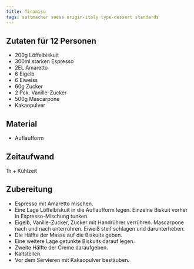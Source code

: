```yaml
--- 
title: Tiramisu
tags: sattmacher suess origin-italy type-dessert standards
---
```

## Zutaten für 12 Personen
* 200g Löffelbiskuit
* 300ml starken Espresso
* 2EL Amaretto
* 6 Eigelb
* 6 Eiweiss
* 60g Zucker
* 2 Pck. Vanille-Zucker
* 500g Mascarpone
* Kakaopulver

## Material
* Auflaufform  

## Zeitaufwand
1h + Kühlzeit  
  
## Zubereitung
* Espresso mit Amaretto mischen.
* Eine Lage Löffelbiskuit in die Auflaufform legen. Einzelne Biskuit
  vorher in Espresso-Mischung tunken.
* Eigelb, Vanille-Zucker, Zucker mit Handrührer verrühren. Mascarpone
  nach und nach unterrühren. Eiweiß steif schlagen und darunterheben.
* Die Hälfte der Masse auf die Biskuits geben. 
* Eine weitere Lage getunkte Biskuits darauf legen.
* Zweite Hälfte der Creme daraufgeben.
* Kaltstellen.
* Vor dem Servieren mit Kakaopulver bestäuben.